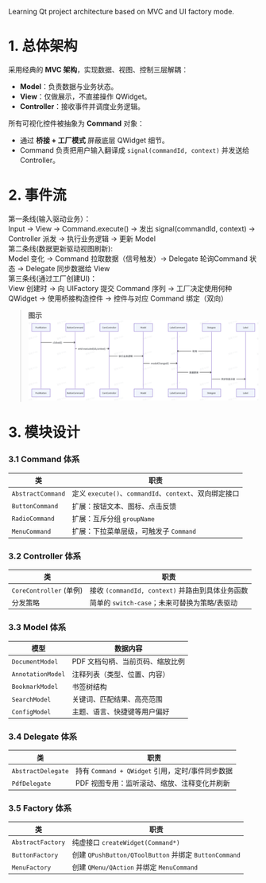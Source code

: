 Learning Qt project architecture based on MVC and UI factory mode.

# 1. 总体架构
采用经典的 **MVC 架构**，实现数据、视图、控制三层解耦：  
- **Model**：负责数据与业务状态。  
- **View**：仅做展示，不直接操作 QWidget。  
- **Controller**：接收事件并调度业务逻辑。  

所有可视化控件被抽象为 **Command** 对象：  
- 通过 **桥接 + 工厂模式** 屏蔽底层 QWidget 细节。  
- Command 负责把用户输入翻译成 `signal(commandId, context)` 并发送给 Controller。

# 2. 事件流
第一条线(输入驱动业务）：  
Input → View → Command.execute() → 发出 signal(commandId, context) → Controller 派发 → 执行业务逻辑 → 更新 Model  
第二条线(数据更新驱动视图刷新):  
Model 变化 → Command 拉取数据（信号触发）→ Delegate 轮询Command 状态 → Delegate 同步数据给 View  
第三条线(通过工厂创建UI)：  
View 创建时 → 向 UIFactory 提交 Command 序列 → 工厂决定使用何种 QWidget → 使用桥接构造控件 → 控件与对应 Command 绑定（双向）  

> **图示**
![流程图](./doc/image/architecture.png)

# 3. 模块设计

### 3.1 Command 体系
| 类 | 职责 |
|---|---|
| `AbstractCommand` | 定义 `execute()`、`commandId`、`context`、双向绑定接口 |
| `ButtonCommand` | 扩展：按钮文本、图标、点击反馈 |
| `RadioCommand` | 扩展：互斥分组 `groupName` |
| `MenuCommand` | 扩展：下拉菜单层级，可触发子 `Command` |

### 3.2 Controller 体系
| 类 | 职责 |
|---|---|
| `CoreController` (单例) | 接收 `(commandId, context)` 并路由到具体业务函数 |
| 分发策略 | 简单的 `switch-case`；未来可替换为策略/表驱动 |

### 3.3 Model 体系
| 模型 | 数据内容 |
|---|---|
| `DocumentModel` | PDF 文档句柄、当前页码、缩放比例 |
| `AnnotationModel` | 注释列表（类型、位置、内容） |
| `BookmarkModel` | 书签树结构 |
| `SearchModel` | 关键词、匹配结果、高亮范围 |
| `ConfigModel` | 主题、语言、快捷键等用户偏好 |

### 3.4 Delegate 体系
| 类 | 职责 |
|---|---|
| `AbstractDelegate` | 持有 `Command + QWidget` 引用，定时/事件同步数据 |
| `PdfDelegate` | PDF 视图专用：监听滚动、缩放、注释变化并刷新 |

### 3.5 Factory 体系
| 类 | 职责 |
|---|---|
| `AbstractFactory` | 纯虚接口 `createWidget(Command*)` |
| `ButtonFactory` | 创建 `QPushButton/QToolButton` 并绑定 `ButtonCommand` |
| `MenuFactory` | 创建 `QMenu/QAction` 并绑定 `MenuCommand` |